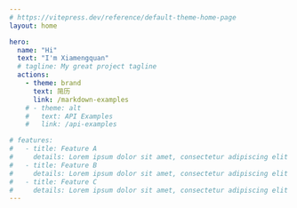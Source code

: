 ```yaml
---
# https://vitepress.dev/reference/default-theme-home-page
layout: home

hero:
  name: "Hi"
  text: "I'm Xiamengquan"
  # tagline: My great project tagline
  actions:
    - theme: brand
      text: 简历
      link: /markdown-examples
    # - theme: alt
    #   text: API Examples
    #   link: /api-examples

# features:
#   - title: Feature A
#     details: Lorem ipsum dolor sit amet, consectetur adipiscing elit
#   - title: Feature B
#     details: Lorem ipsum dolor sit amet, consectetur adipiscing elit
#   - title: Feature C
#     details: Lorem ipsum dolor sit amet, consectetur adipiscing elit
---
```


